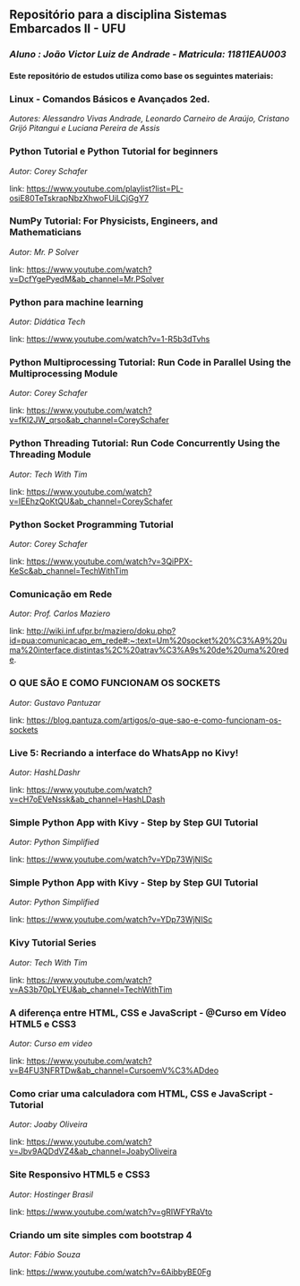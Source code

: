 ## **Repositório para a disciplina Sistemas Embarcados II - UFU**
### *Aluno : João Victor Luiz de Andrade - Matricula: 11811EAU003*

#### **Este repositório de estudos  utiliza como base os seguintes materiais:**

### Linux - Comandos Básicos e Avançados 2ed.
*Autores: Alessandro Vivas Andrade, Leonardo Carneiro de Araújo, Cristano Grijó Pitangui e Luciana Pereira de Assis*


### Python Tutorial e Python Tutorial for beginners
*Autor: Corey Schafer*

link: https://www.youtube.com/playlist?list=PL-osiE80TeTskrapNbzXhwoFUiLCjGgY7


### NumPy Tutorial: For Physicists, Engineers, and Mathematicians
*Autor: Mr. P Solver*

link: https://www.youtube.com/watch?v=DcfYgePyedM&ab_channel=Mr.PSolver

### Python para machine learning
*Autor: Didática Tech*

link: https://www.youtube.com/watch?v=1-R5b3dTvhs

### Python Multiprocessing Tutorial: Run Code in Parallel Using the Multiprocessing Module
*Autor: Corey Schafer*

link: https://www.youtube.com/watch?v=fKl2JW_qrso&ab_channel=CoreySchafer

### Python Threading Tutorial: Run Code Concurrently Using the Threading Module
*Autor: Tech With Tim*

link: https://www.youtube.com/watch?v=IEEhzQoKtQU&ab_channel=CoreySchafer

### Python Socket Programming Tutorial
*Autor: Corey Schafer*

link: https://www.youtube.com/watch?v=3QiPPX-KeSc&ab_channel=TechWithTim


### Comunicação em Rede
*Autor: Prof. Carlos Maziero*

link: http://wiki.inf.ufpr.br/maziero/doku.php?id=pua:comunicacao_em_rede#:~:text=Um%20socket%20%C3%A9%20uma%20interface,distintas%2C%20atrav%C3%A9s%20de%20uma%20rede.

### O QUE SÃO E COMO FUNCIONAM OS SOCKETS
*Autor: Gustavo Pantuzar*

link: https://blog.pantuza.com/artigos/o-que-sao-e-como-funcionam-os-sockets

### Live 5: Recriando a interface do WhatsApp no Kivy!
*Autor: HashLDashr*

link: https://www.youtube.com/watch?v=cH7oEVeNssk&ab_channel=HashLDash

### Simple Python App with Kivy - Step by Step GUI Tutorial
*Autor: Python Simplified*

link: https://www.youtube.com/watch?v=YDp73WjNISc

### Simple Python App with Kivy - Step by Step GUI Tutorial
*Autor: Python Simplified*

link: https://www.youtube.com/watch?v=YDp73WjNISc

### Kivy Tutorial Series
*Autor: Tech With Tim*

link: https://www.youtube.com/watch?v=AS3b70pLYEU&ab_channel=TechWithTim

### A diferença entre HTML, CSS e JavaScript - @Curso em Vídeo HTML5 e CSS3
*Autor: Curso em video*

link: https://www.youtube.com/watch?v=B4FU3NFRTDw&ab_channel=CursoemV%C3%ADdeo

### Como criar uma calculadora com HTML, CSS e JavaScript - Tutorial
*Autor: Joaby Oliveira*

link: https://www.youtube.com/watch?v=Jbv9AQDdVZ4&ab_channel=JoabyOliveira

### Site Responsivo HTML5 e CSS3
*Autor: Hostinger Brasil*

link: https://www.youtube.com/watch?v=gRIWFYRaVto

### Criando um site simples com bootstrap 4
*Autor: Fábio Souza*

link: https://www.youtube.com/watch?v=6AibbyBE0Fg

